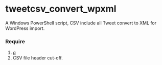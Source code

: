 # tweetcsv_convert_wpxml

A Windows PowerShell script, CSV include all Tweet convert to XML for WordPress import.

### Require

1. [q](https://github.com/harelba/q)
2. CSV file header cut-off.
